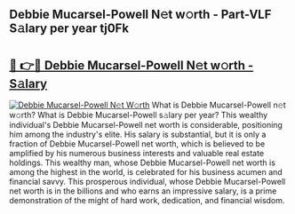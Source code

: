 ## Debbie Mucarsel-Powell N𝚎t w𝚘rth - Part-VLF S𝚊lary per year tj0Fk

# <h2><a href="http://gc1jyg.nevu.top/?p=Debbie+Mucarsel-Powell">🔗 👉🔴 Debbie Mucarsel-Powell N𝚎t w𝚘rth - S𝚊lary</a></h2>

[![Debbie Mucarsel-Powell N𝚎t W𝚘rth](https://i.imgur.com/Oavwk0R.jpeg)](http://gc1jyg.nevu.top/?p=Debbie+Mucarsel-Powell)
What is Debbie Mucarsel-Powell n𝚎t w𝚘rth? What is Debbie Mucarsel-Powell s𝚊lary per year?
This wealthy individual's Debbie Mucarsel-Powell net worth is considerable, positioning him among the industry's elite. His salary is substantial, but it is only a fraction of Debbie Mucarsel-Powell net worth, which is believed to be amplified by his numerous business interests and valuable real estate holdings. This wealthy man, whose Debbie Mucarsel-Powell net worth is among the highest in the world, is celebrated for his business acumen and financial savvy. This prosperous individual, whose Debbie Mucarsel-Powell net worth is in the billions and who earns an impressive salary, is a prime demonstration of the might of hard work, dedication, and financial wisdom.

